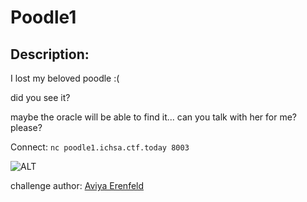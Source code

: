 
# Poodle1
## Description:
I lost my beloved poodle :(

did you see it?

maybe the oracle will be able to find it...
can you talk with her for me? please?

Connect: `nc poodle1.ichsa.ctf.today 8003`

![ALT](/files/4cd12b02a11945d996256d9d45388a71/poodle.gif)

challenge author: [Aviya Erenfeld](https://twitter.com/aviyae1)


